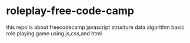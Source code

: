 # roleplay-free-code-camp
this repo is about freecodecamp javascript structure data algorithm basic role playing game using js,css,and html
